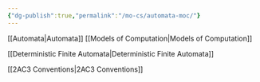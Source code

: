 ```yaml
---
{"dg-publish":true,"permalink":"/mo-cs/automata-moc/"}
---
```


[[Automata\|Automata]]
[[Models of Computation\|Models of Computation]]

[[Deterministic Finite Automata\|Deterministic Finite Automata]]

[[2AC3 Conventions\|2AC3 Conventions]]